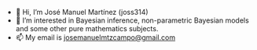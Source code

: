 - 👋 Hi, I’m José Manuel Martínez (joss314)
- 👀 I’m interested in Bayesian inference, non-parametric Bayesian models and some other pure mathematics subjects. 
- 📫 My email is josemanuelmtzcampo@gmail.com

